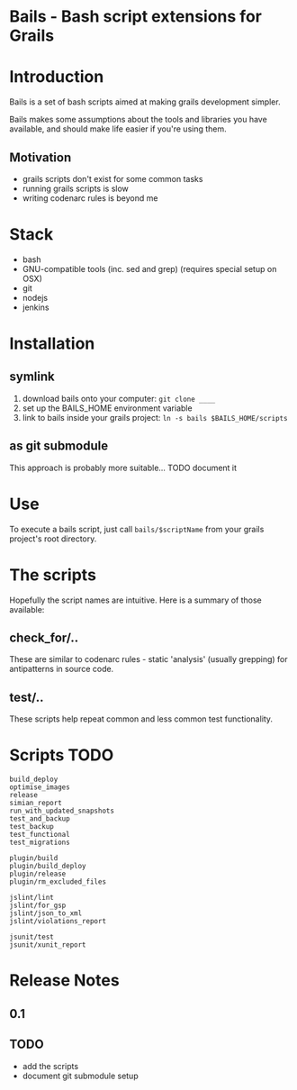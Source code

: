Bails - Bash script extensions for Grails
=========================================

# Introduction

Bails is a set of bash scripts aimed at making grails development simpler.

Bails makes some assumptions about the tools and libraries you have available, and should make life easier if you're using them.

## Motivation

* grails scripts don't exist for some common tasks
* running grails scripts is slow
* writing codenarc rules is beyond me

# Stack

* bash
* GNU-compatible tools (inc. sed and grep) (requires special setup on OSX)
* git
* nodejs
* jenkins

# Installation

## symlink

1. download bails onto your computer: `git clone ____`
2. set up the BAILS_HOME environment variable
3. link to bails inside your grails project: `ln -s bails $BAILS_HOME/scripts`

## as git submodule

This approach is probably more suitable... TODO document it

# Use

To execute a bails script, just call `bails/$scriptName` from your grails project's root directory.

# The scripts

Hopefully the script names are intuitive.  Here is a summary of those available:

## check_for/..

These are similar to codenarc rules - static 'analysis' (usually grepping) for antipatterns in source code.

## test/..

These scripts help repeat common and less common test functionality.

# Scripts TODO

	build_deploy
	optimise_images
	release
	simian_report
	run_with_updated_snapshots
	test_and_backup
	test_backup
	test_functional
	test_migrations
	
	plugin/build
	plugin/build_deploy
	plugin/release
	plugin/rm_excluded_files

	jslint/lint
	jslint/for_gsp
	jslint/json_to_xml
	jslint/violations_report

	jsunit/test
	jsunit/xunit_report

# Release Notes

## 0.1

## TODO

* add the scripts
* document git submodule setup

